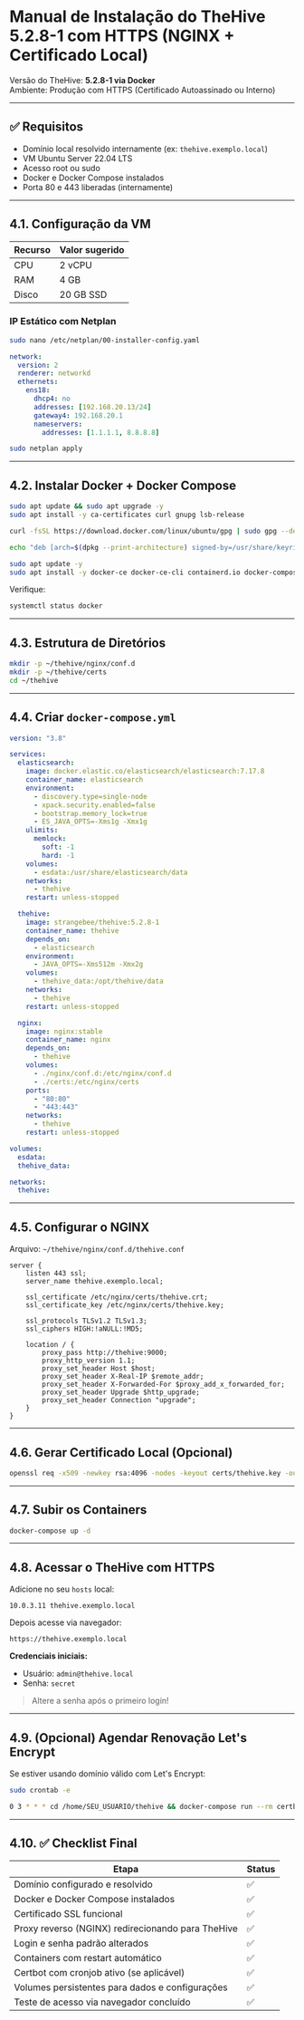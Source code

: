 # Manual de Instalação do TheHive 5.2.8-1 com HTTPS (NGINX + Certificado Local)

Versão do TheHive: **5.2.8-1 via Docker**  
Ambiente: Produção com HTTPS (Certificado Autoassinado ou Interno)  

---

## ✅ Requisitos

- Domínio local resolvido internamente (ex: `thehive.exemplo.local`)
- VM Ubuntu Server 22.04 LTS
- Acesso root ou sudo
- Docker e Docker Compose instalados
- Porta 80 e 443 liberadas (internamente)

---

## 4.1. Configuração da VM

| Recurso | Valor sugerido |
|--------|----------------|
| CPU    | 2 vCPU         |
| RAM    | 4 GB           |
| Disco  | 20 GB SSD      |

### IP Estático com Netplan

```bash
sudo nano /etc/netplan/00-installer-config.yaml
```

```yaml
network:
  version: 2
  renderer: networkd
  ethernets:
    ens18:
      dhcp4: no
      addresses: [192.168.20.13/24]
      gateway4: 192.168.20.1
      nameservers:
        addresses: [1.1.1.1, 8.8.8.8]
```

```bash
sudo netplan apply
```

---

## 4.2. Instalar Docker + Docker Compose

```bash
sudo apt update && sudo apt upgrade -y
sudo apt install -y ca-certificates curl gnupg lsb-release

curl -fsSL https://download.docker.com/linux/ubuntu/gpg | sudo gpg --dearmor -o /usr/share/keyrings/docker-archive-keyring.gpg

echo "deb [arch=$(dpkg --print-architecture) signed-by=/usr/share/keyrings/docker-archive-keyring.gpg] https://download.docker.com/linux/ubuntu $(lsb_release -cs) stable" | sudo tee /etc/apt/sources.list.d/docker.list > /dev/null

sudo apt update -y
sudo apt install -y docker-ce docker-ce-cli containerd.io docker-compose-plugin docker-compose
```

Verifique:
```bash
systemctl status docker
```

---

## 4.3. Estrutura de Diretórios

```bash
mkdir -p ~/thehive/nginx/conf.d
mkdir -p ~/thehive/certs
cd ~/thehive
```

---

## 4.4. Criar `docker-compose.yml`

```yaml
version: "3.8"

services:
  elasticsearch:
    image: docker.elastic.co/elasticsearch/elasticsearch:7.17.8
    container_name: elasticsearch
    environment:
      - discovery.type=single-node
      - xpack.security.enabled=false
      - bootstrap.memory_lock=true
      - ES_JAVA_OPTS=-Xms1g -Xmx1g
    ulimits:
      memlock:
        soft: -1
        hard: -1
    volumes:
      - esdata:/usr/share/elasticsearch/data
    networks:
      - thehive
    restart: unless-stopped

  thehive:
    image: strangebee/thehive:5.2.8-1
    container_name: thehive
    depends_on:
      - elasticsearch
    environment:
      - JAVA_OPTS=-Xms512m -Xmx2g
    volumes:
      - thehive_data:/opt/thehive/data
    networks:
      - thehive
    restart: unless-stopped

  nginx:
    image: nginx:stable
    container_name: nginx
    depends_on:
      - thehive
    volumes:
      - ./nginx/conf.d:/etc/nginx/conf.d
      - ./certs:/etc/nginx/certs
    ports:
      - "80:80"
      - "443:443"
    networks:
      - thehive
    restart: unless-stopped

volumes:
  esdata:
  thehive_data:

networks:
  thehive:
```

---

## 4.5. Configurar o NGINX

Arquivo: `~/thehive/nginx/conf.d/thehive.conf`

```nginx
server {
    listen 443 ssl;
    server_name thehive.exemplo.local;

    ssl_certificate /etc/nginx/certs/thehive.crt;
    ssl_certificate_key /etc/nginx/certs/thehive.key;

    ssl_protocols TLSv1.2 TLSv1.3;
    ssl_ciphers HIGH:!aNULL:!MD5;

    location / {
        proxy_pass http://thehive:9000;
        proxy_http_version 1.1;
        proxy_set_header Host $host;
        proxy_set_header X-Real-IP $remote_addr;
        proxy_set_header X-Forwarded-For $proxy_add_x_forwarded_for;
        proxy_set_header Upgrade $http_upgrade;
        proxy_set_header Connection "upgrade";
    }
}
```

---

## 4.6. Gerar Certificado Local (Opcional)

```bash
openssl req -x509 -newkey rsa:4096 -nodes -keyout certs/thehive.key -out certs/thehive.crt -days 365 -subj "/C=BR/ST=SC/L=Cidade/O=Exemplo/CN=thehive.exemplo.local"
```

---

## 4.7. Subir os Containers

```bash
docker-compose up -d
```

---

## 4.8. Acessar o TheHive com HTTPS

Adicione no seu `hosts` local:
```
10.0.3.11 thehive.exemplo.local
```

Depois acesse via navegador:
```
https://thehive.exemplo.local
```

**Credenciais iniciais:**
- Usuário: `admin@thehive.local`
- Senha: `secret`

> Altere a senha após o primeiro login!

---

## 4.9. (Opcional) Agendar Renovação Let's Encrypt

Se estiver usando domínio válido com Let's Encrypt:

```bash
sudo crontab -e
```

```bash
0 3 * * * cd /home/SEU_USUARIO/thehive && docker-compose run --rm certbot renew --webroot --webroot-path=/var/lib/letsencrypt && docker-compose restart nginx
```

---

## 4.10. ✅ Checklist Final

| Etapa                                                      | Status |
|------------------------------------------------------------|--------|
| Domínio configurado e resolvido                            | ✅     |
| Docker e Docker Compose instalados                         | ✅     |
| Certificado SSL funcional                                  | ✅     |
| Proxy reverso (NGINX) redirecionando para TheHive          | ✅     |
| Login e senha padrão alterados                             | ✅     |
| Containers com restart automático                          | ✅     |
| Certbot com cronjob ativo (se aplicável)                   | ✅     |
| Volumes persistentes para dados e configurações            | ✅     |
| Teste de acesso via navegador concluído                    | ✅     |
